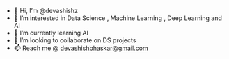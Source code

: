 - 👋 Hi, I’m @devashishz
- 👀 I’m interested in Data Science , Machine Learning , Deep Learning and AI
- 🌱 I’m currently learning AI
- 💞️ I’m looking to collaborate on DS projects
- 📫 Reach me @ devashishbhaskar@gmail.com

<!---
devashishz/devashishz is a ✨ special ✨ repository because its `README.md` (this file) appears on your GitHub profile.
You can click the Preview link to take a look at your changes.
--->
